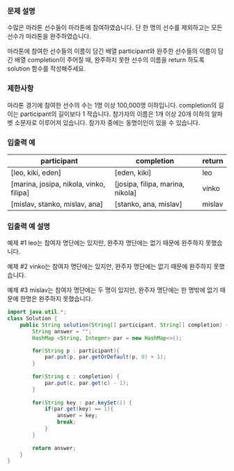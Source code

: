 ### 문제 설명
수많은 마라톤 선수들이 마라톤에 참여하였습니다. 단 한 명의 선수를 제외하고는 모든 선수가 마라톤을 완주하였습니다.

마라톤에 참여한 선수들의 이름이 담긴 배열 participant와 완주한 선수들의 이름이 담긴 배열 completion이 주어질 때, 완주하지 못한 선수의 이름을 return 하도록 solution 함수를 작성해주세요.

### 제한사항
마라톤 경기에 참여한 선수의 수는 1명 이상 100,000명 이하입니다.
completion의 길이는 participant의 길이보다 1 작습니다.
참가자의 이름은 1개 이상 20개 이하의 알파벳 소문자로 이루어져 있습니다.
참가자 중에는 동명이인이 있을 수 있습니다.
### 입출력 예
|participant	|completion|	return|
|--|--|--|
|[leo, kiki, eden]|	[eden, kiki]|	leo|
|[marina, josipa, nikola, vinko, filipa]	|[josipa, filipa, marina, nikola]	|vinko|
|[mislav, stanko, mislav, ana]|	[stanko, ana, mislav]	|mislav|

### 입출력 예 설명
예제 #1
leo는 참여자 명단에는 있지만, 완주자 명단에는 없기 때문에 완주하지 못했습니다.

예제 #2
vinko는 참여자 명단에는 있지만, 완주자 명단에는 없기 때문에 완주하지 못했습니다.

예제 #3
mislav는 참여자 명단에는 두 명이 있지만, 완주자 명단에는 한 명밖에 없기 때문에 한명은 완주하지 못했습니다.


```java
import java.util.*;
class Solution {
    public String solution(String[] participant, String[] completion) {
        String answer = "";
        HashMap <String, Integer> par = new HashMap<>();

        for(String p : participant){
            par.put(p, par.getOrDefault(p, 0) + 1);
        }
        
        for(String c : completion) {
            par.put(c, par.get(c) - 1);
        }
        
        for(String key : par.keySet()) {
            if(par.get(key) == 1){
                answer = key;
                break;
            }
        }
        
        return answer;
    }
}
```